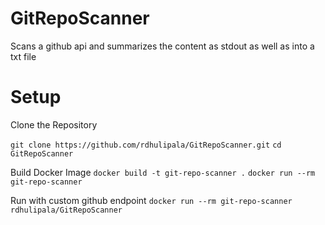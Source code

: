 # GitRepoScanner
Scans a github api and summarizes the content as stdout as well as into a txt file

# Setup
Clone the Repository

```git clone https://github.com/rdhulipala/GitRepoScanner.git```
```cd GitRepoScanner```

Build Docker Image
```docker build -t git-repo-scanner .```
```docker run --rm git-repo-scanner ```

Run with custom github endpoint
```docker run --rm git-repo-scanner rdhulipala/GitRepoScanner```